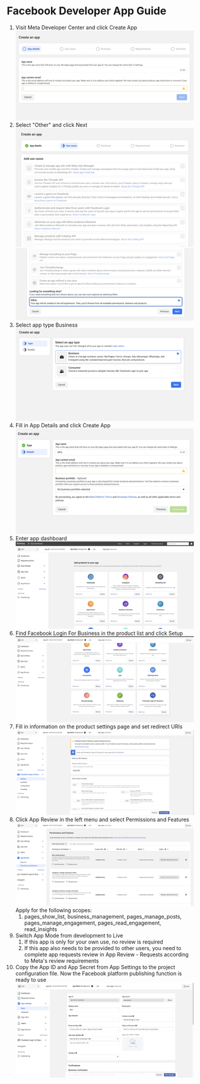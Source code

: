 # Facebook Developer App Guide

1. Visit Meta Developer Center and click Create App
   ![step1](images/facebook/step_1_create_app.png)
2. Select "Other" and click Next
   ![step2](images/facebook/step_2_use_case_list.png)
   ![step3](images/facebook/step_3_add_use_case.png)
3. Select app type Business
   ![step4](images/facebook/step_4_select_app_type.png)
4. Fill in App Details and click Create App
   ![step5](images/facebook/step_5_app_detail.png)
5. Enter app dashboard
   ![step6](images/facebook/step_6_product_list.png)
6. Find Facebook Login For Business in the product list and click Setup
   ![step8](images/facebook/step_8_select_product.png)
7. Fill in information on the product settings page and set redirect URIs
   ![step9](images/facebook/step_10_facebook_settings.png)
8. Click App Review in the left menu and select Permissions and Features
   ![step10](images/facebook/step_13_add_permissions.png)
    Apply for the following scopes:
    1. pages_show_list, business_management, pages_manage_posts, pages_manage_engagement, pages_read_engagement, read_insights
9. Switch App Mode from development to Live
    1. If this app is only for your own use, no review is required
    2. If this app also needs to be provided to other users, you need to complete app requests review in App Review - Requests according to Meta's review requirements
10. Copy the App ID and App Secret from App Settings to the project configuration file. Now the Facebook platform publishing function is ready to use
    ![step11](images/facebook/step_14_app_settings.png)
